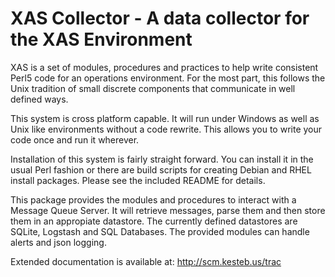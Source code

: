 XAS Collector - A data collector for the XAS Environment
=========================================================

XAS is a set of modules, procedures and practices to help write
consistent Perl5 code for an operations environment. For the most part,
this follows the Unix tradition of small discrete components that
communicate in well defined ways.

This system is cross platform capable. It will run under Windows as well
as Unix like environments without a code rewrite. This allows you to
write your code once and run it wherever.

Installation of this system is fairly straight forward. You can install
it in the usual Perl fashion or there are build scripts for creating
Debian and RHEL install packages. Please see the included README for
details.

This package provides the modules and procedures to interact with a
Message Queue Server. It will retrieve messages, parse them and then
store them in an appropiate datastore. The currently defined datastores
are SQLite, Logstash and SQL Databases. The provided modules can handle 
alerts and json logging.

Extended documentation is available at: http://scm.kesteb.us/trac

